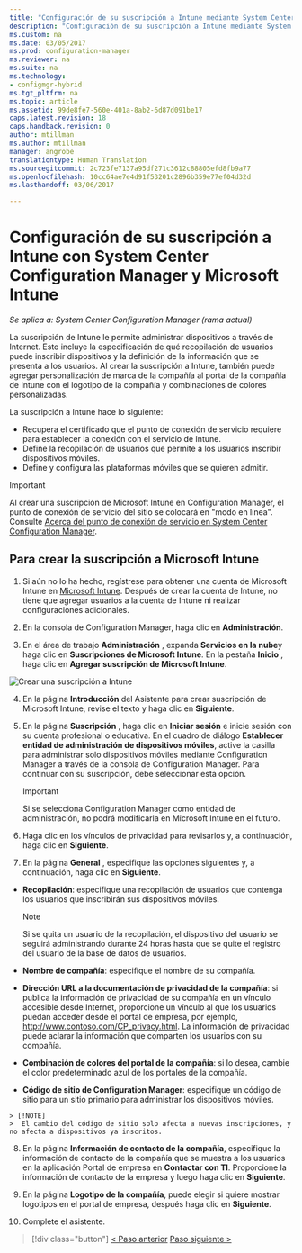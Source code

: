 ```yaml
---
title: "Configuración de su suscripción a Intune mediante System Center Configuration Manager | Microsoft Docs"
description: "Configuración de su suscripción a Intune mediante System Center Configuration Manager."
ms.custom: na
ms.date: 03/05/2017
ms.prod: configuration-manager
ms.reviewer: na
ms.suite: na
ms.technology:
- configmgr-hybrid
ms.tgt_pltfrm: na
ms.topic: article
ms.assetid: 99de8fe7-560e-401a-8ab2-6d87d091be17
caps.latest.revision: 18
caps.handback.revision: 0
author: mtillman
ms.author: mtillman
manager: angrobe
translationtype: Human Translation
ms.sourcegitcommit: 2c723fe7137a95df271c3612c88805efd8fb9a77
ms.openlocfilehash: 10cc64ae7e4d91f53201c2896b359e77ef04d32d
ms.lasthandoff: 03/06/2017

---
```

# <a name="configure-your-intune-subscription-with-system-center-configuration-manager-and-microsoft-intune"></a>Configuración de su suscripción a Intune con System Center Configuration Manager y Microsoft Intune

*Se aplica a: System Center Configuration Manager (rama actual)*

La suscripción de Intune le permite administrar dispositivos a través de Internet. Esto incluye la especificación de qué recopilación de usuarios puede inscribir dispositivos y la definición de la información que se presenta a los usuarios. Al crear la suscripción a Intune, también puede agregar personalización de marca de la compañía al portal de la compañía de Intune con el logotipo de la compañía y combinaciones de colores personalizadas.

La suscripción a Intune hace lo siguiente:

-   Recupera el certificado que el punto de conexión de servicio requiere para establecer la conexión con el servicio de Intune.
-   Define la recopilación de usuarios que permite a los usuarios inscribir dispositivos móviles.
-   Define y configura las plataformas móviles que se quieren admitir.

> [!IMPORTANT]
>  Al crear una suscripción de Microsoft Intune en Configuration Manager, el punto de conexión de servicio del sitio se colocará en "modo en línea". Consulte [Acerca del punto de conexión de servicio en System Center Configuration Manager](../../core/servers/deploy/configure/about-the-service-connection-point.md).

## <a name="to-create-the-microsoft-intune-subscription"></a>Para crear la suscripción a Microsoft Intune

1.  Si aún no lo ha hecho, regístrese para obtener una cuenta de Microsoft Intune en [Microsoft Intune](http://go.microsoft.com/fwlink/?LinkID=258216).  Después de crear la cuenta de Intune, no tiene que agregar usuarios a la cuenta de Intune ni realizar configuraciones adicionales.

2.  En la consola de Configuration Manager, haga clic en **Administración**.

3.  En el área de trabajo **Administración** , expanda **Servicios en la nube**y haga clic en **Suscripciones de Microsoft Intune**. En la pestaña **Inicio** , haga clic en **Agregar suscripción de Microsoft Intune**.

![Crear una suscripción a Intune](../media/mdm-set-intune.png)

4.  En la página **Introducción** del Asistente para crear suscripción de Microsoft Intune, revise el texto y haga clic en **Siguiente**.

5.  En la página **Suscripción** , haga clic en **Iniciar sesión** e inicie sesión con su cuenta profesional o educativa. En el cuadro de diálogo **Establecer entidad de administración de dispositivos móviles**, active la casilla para administrar solo dispositivos móviles mediante Configuration Manager a través de la consola de Configuration Manager. Para continuar con su suscripción, debe seleccionar esta opción.

    > [!IMPORTANT]
    >  Si se selecciona Configuration Manager como entidad de administración, no podrá modificarla en Microsoft Intune en el futuro.

6.  Haga clic en los vínculos de privacidad para revisarlos y, a continuación, haga clic en **Siguiente**.

7.  En la página **General** , especifique las opciones siguientes y, a continuación, haga clic en **Siguiente**.

  -   **Recopilación**: especifique una recopilación de usuarios que contenga los usuarios que inscribirán sus dispositivos móviles.

      > [!NOTE]
      >  Si se quita un usuario de la recopilación, el dispositivo del usuario se seguirá administrando durante 24 horas hasta que se quite el registro del usuario de la base de datos de usuarios.

  -   **Nombre de compañía**: especifique el nombre de su compañía.

  -   **Dirección URL a la documentación de privacidad de la compañía**: si publica la información de privacidad de su compañía en un vínculo accesible desde Internet, proporcione un vínculo al que los usuarios puedan acceder desde el portal de empresa, por ejemplo, http://www.contoso.com/CP_privacy.html. La información de privacidad puede aclarar la información que comparten los usuarios con su compañía.

  -   **Combinación de colores del portal de la compañía**: si lo desea, cambie el color predeterminado azul de los portales de la compañía.

  -   **Código de sitio de Configuration Manager**: especifique un código de sitio para un sitio primario para administrar los dispositivos móviles.

    > [!NOTE]
    >  El cambio del código de sitio solo afecta a nuevas inscripciones, y no afecta a dispositivos ya inscritos.

8.  En la página **Información de contacto de la compañía**, especifique la información de contacto de la compañía que se muestra a los usuarios en la aplicación Portal de empresa en **Contactar con TI**. Proporcione la información de contacto de la empresa y luego haga clic en **Siguiente**.

9. En la página **Logotipo de la compañía**, puede elegir si quiere mostrar logotipos en el portal de empresa, después haga clic en **Siguiente**.

10. Complete el asistente.

> [!div class="button"]
[< Paso anterior](confirm-dns.md)  [Paso siguiente >](terms-and-conditions.md)

